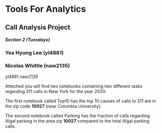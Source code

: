 # Tools For Analytics
## Call Analysis Project

##### Section 2 (Tuesdays)

### **Yea Hyung Lee (yl4881)**
### **Nicolas Whittle (naw2135)**

yl4881
naw2135

Atteched you will find two notebooks containing two different tasks regarding 311 calls in New York for the year 2020.

The first notebook called Top10 has the top 10 causes of calls to 311 are in the zip code **10027** (near Columbia University).

The second notebook called Parking has the fraction of calls regarding illigal parking in the area zip **10027** compared to the total illigal parking calls.


